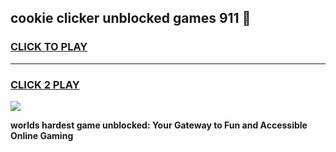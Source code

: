 
## cookie clicker unblocked games 911 👋
<h3>
<a href="https://premium.freeplayer.one?title=cookie_clicker_unblocked_games_911&ref=13F">CLICK TO PLAY</a></h3>
<hr>

<h3>
<a href="https://premium.freeplayer.one?title=cookie_clicker_unblocked_games_911&ref=13F">CLICK 2 PLAY</a>
  
</h3>

<a href="https://premium.freeplayer.one?title=cookie_clicker_unblocked_games_911&ref=12F/"><img src="https://clearcache.store/games.png"></a>


**worlds hardest game unblocked: Your Gateway to Fun and Accessible Online Gaming**
